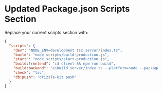# Updated Package.json Scripts Section

Replace your current scripts section with:

```json
{
  "scripts": {
    "dev": "NODE_ENV=development tsx server/index.ts",
    "build": "node scripts/build-production.js",
    "start": "node scripts/start-production.js",
    "build:frontend": "cd client && npm run build",
    "build:backend": "esbuild server/index.ts --platform=node --packages=external --bundle --format=esm --outdir=server/dist",
    "check": "tsc",
    "db:push": "drizzle-kit push"
  }
}
```